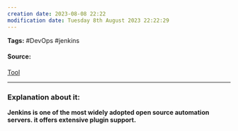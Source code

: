 ```yaml
---
creation date: 2023-08-08 22:22
modification date: Tuesday 8th August 2023 22:22:29
---
```


**Tags:** #DevOps #jenkins

#### Source:
[Tool](https://chat.openai.com/share/4a901cb9-f11d-4d07-9fa9-15404ff7b957)

--------------------------------------

### Explanation about it:

**Jenkins is one of the most widely adopted open source automation servers. it offers extensive plugin support.**

